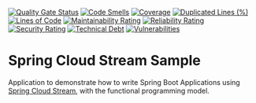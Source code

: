 [![Quality Gate Status](https://sonarcloud.io/api/project_badges/measure?project=henriquels25_spring-cloud-stream-sample&metric=alert_status)](https://sonarcloud.io/dashboard?id=henriquels25_spring-cloud-stream-sample)
[![Code Smells](https://sonarcloud.io/api/project_badges/measure?project=henriquels25_spring-cloud-stream-sample&metric=code_smells)](https://sonarcloud.io/dashboard?id=henriquels25_spring-cloud-stream-sample)
[![Coverage](https://sonarcloud.io/api/project_badges/measure?project=henriquels25_spring-cloud-stream-sample&metric=coverage)](https://sonarcloud.io/dashboard?id=henriquels25_spring-cloud-stream-sample)
[![Duplicated Lines (%)](https://sonarcloud.io/api/project_badges/measure?project=henriquels25_spring-cloud-stream-sample&metric=duplicated_lines_density)](https://sonarcloud.io/dashboard?id=henriquels25_spring-cloud-stream-sample)
[![Lines of Code](https://sonarcloud.io/api/project_badges/measure?project=henriquels25_spring-cloud-stream-sample&metric=ncloc)](https://sonarcloud.io/dashboard?id=henriquels25_spring-cloud-stream-sample)
[![Maintainability Rating](https://sonarcloud.io/api/project_badges/measure?project=henriquels25_spring-cloud-stream-sample&metric=sqale_rating)](https://sonarcloud.io/dashboard?id=henriquels25_spring-cloud-stream-sample)
[![Reliability Rating](https://sonarcloud.io/api/project_badges/measure?project=henriquels25_spring-cloud-stream-sample&metric=reliability_rating)](https://sonarcloud.io/dashboard?id=henriquels25_spring-cloud-stream-sample)
[![Security Rating](https://sonarcloud.io/api/project_badges/measure?project=henriquels25_spring-cloud-stream-sample&metric=security_rating)](https://sonarcloud.io/dashboard?id=henriquels25_spring-cloud-stream-sample)
[![Technical Debt](https://sonarcloud.io/api/project_badges/measure?project=henriquels25_spring-cloud-stream-sample&metric=sqale_index)](https://sonarcloud.io/dashboard?id=henriquels25_spring-cloud-stream-sample)
[![Vulnerabilities](https://sonarcloud.io/api/project_badges/measure?project=henriquels25_spring-cloud-stream-sample&metric=vulnerabilities)](https://sonarcloud.io/dashboard?id=henriquels25_spring-cloud-stream-sample)

Spring Cloud Stream Sample
===============
Application to demonstrate how to write Spring Boot Applications using [Spring Cloud Stream](https://spring.io/projects/spring-cloud-stream), with the
functional programming model.
